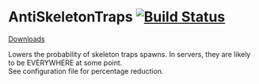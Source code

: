 # AntiSkeletonTraps [![Build Status](https://jenkins.carrade.eu/job/AntiSkeletonTraps/badge/icon)](https://jenkins.carrade.eu/job/AntiSkeletonTraps/)

[Downloads](https://jenkins.carrade.eu/job/AntiSkeletonTraps/)

Lowers the probability of skeleton traps spawns. In servers, they are likely to be EVERYWHERE at some point.  
See configuration file for percentage reduction.
